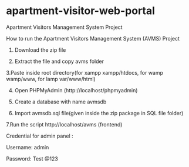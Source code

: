 # apartment-visitor-web-portal
Apartment Visitors Management System  Project

How to run the Apartment Visitors Management System (AVMS) Project

1. Download the  zip file

2. Extract the file and copy avms folder

3.Paste inside root directory(for xampp xampp/htdocs, for wamp wamp/www, for lamp var/www/html)

4. Open PHPMyAdmin (http://localhost/phpmyadmin)

5. Create a database with name avmsdb

6. Import avmsdb.sql file(given inside the zip package in SQL file folder)

7.Run the script http://localhost/avms (frontend)

Credential for admin panel :

Username: admin

Password: Test @123

